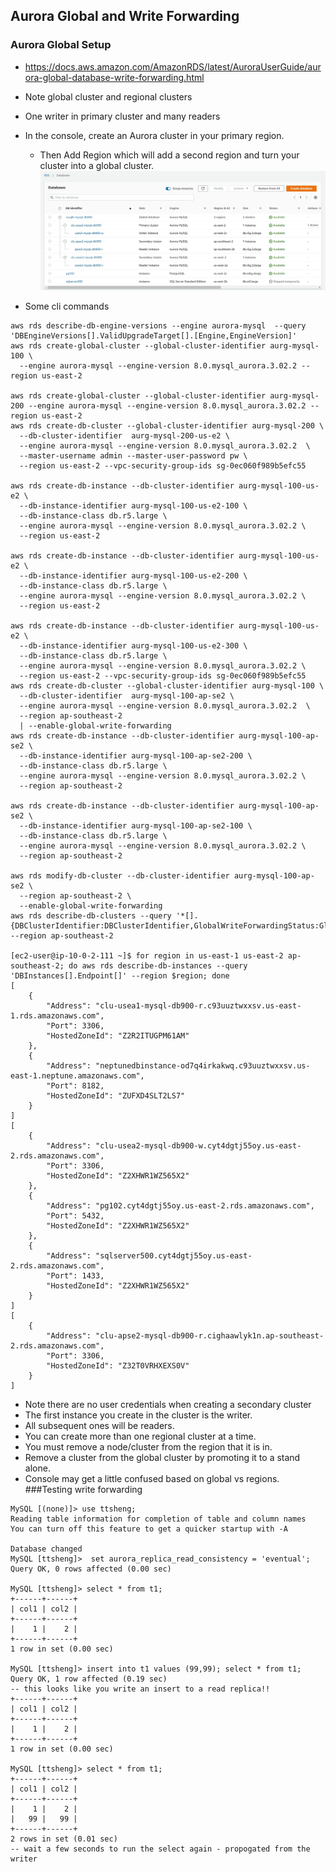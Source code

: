 ## Aurora Global and Write Forwarding
### Aurora Global Setup
- https://docs.aws.amazon.com/AmazonRDS/latest/AuroraUserGuide/aurora-global-database-write-forwarding.html 
- Note global cluster and regional clusters
- One writer in primary cluster and many readers
- In the console, create an Aurora cluster in your primary region.
  - Then Add Region which will add a second region and turn your cluster into a global cluster.
![Optional Text](globalaurora2.jpg)

- Some cli commands
```
aws rds describe-db-engine-versions --engine aurora-mysql  --query 'DBEngineVersions[].ValidUpgradeTarget[].[Engine,EngineVersion]'
aws rds create-global-cluster --global-cluster-identifier aurg-mysql-100 \
  --engine aurora-mysql --engine-version 8.0.mysql_aurora.3.02.2 --region us-east-2

aws rds create-global-cluster --global-cluster-identifier aurg-mysql-200 --engine aurora-mysql --engine-version 8.0.mysql_aurora.3.02.2 --region us-east-2
aws rds create-db-cluster --global-cluster-identifier aurg-mysql-200 \
  --db-cluster-identifier  aurg-mysql-200-us-e2 \
  --engine aurora-mysql --engine-version 8.0.mysql_aurora.3.02.2  \
  --master-username admin --master-user-password pw \
  --region us-east-2 --vpc-security-group-ids sg-0ec060f989b5efc55

aws rds create-db-instance --db-cluster-identifier aurg-mysql-100-us-e2 \
  --db-instance-identifier aurg-mysql-100-us-e2-100 \
  --db-instance-class db.r5.large \
  --engine aurora-mysql --engine-version 8.0.mysql_aurora.3.02.2 \
  --region us-east-2

aws rds create-db-instance --db-cluster-identifier aurg-mysql-100-us-e2 \
  --db-instance-identifier aurg-mysql-100-us-e2-200 \
  --db-instance-class db.r5.large \
  --engine aurora-mysql --engine-version 8.0.mysql_aurora.3.02.2 \
  --region us-east-2

aws rds create-db-instance --db-cluster-identifier aurg-mysql-100-us-e2 \
  --db-instance-identifier aurg-mysql-100-us-e2-300 \
  --db-instance-class db.r5.large \
  --engine aurora-mysql --engine-version 8.0.mysql_aurora.3.02.2 \
  --region us-east-2 --vpc-security-group-ids sg-0ec060f989b5efc55 
aws rds create-db-cluster --global-cluster-identifier aurg-mysql-100 \
  --db-cluster-identifier  aurg-mysql-100-ap-se2 \
  --engine aurora-mysql --engine-version 8.0.mysql_aurora.3.02.2  \
  --region ap-southeast-2
  | --enable-global-write-forwarding
aws rds create-db-instance --db-cluster-identifier aurg-mysql-100-ap-se2 \
  --db-instance-identifier aurg-mysql-100-ap-se2-200 \
  --db-instance-class db.r5.large \
  --engine aurora-mysql --engine-version 8.0.mysql_aurora.3.02.2 \
  --region ap-southeast-2

aws rds create-db-instance --db-cluster-identifier aurg-mysql-100-ap-se2 \
  --db-instance-identifier aurg-mysql-100-ap-se2-100 \
  --db-instance-class db.r5.large \
  --engine aurora-mysql --engine-version 8.0.mysql_aurora.3.02.2 \
  --region ap-southeast-2

aws rds modify-db-cluster --db-cluster-identifier aurg-mysql-100-ap-se2 \
  --region ap-southeast-2 \
  --enable-global-write-forwarding
aws rds describe-db-clusters --query '*[].{DBClusterIdentifier:DBClusterIdentifier,GlobalWriteForwardingStatus:GlobalWriteForwardingStatus}' --region ap-southeast-2

[ec2-user@ip-10-0-2-111 ~]$ for region in us-east-1 us-east-2 ap-southeast-2; do aws rds describe-db-instances --query 'DBInstances[].Endpoint[]' --region $region; done
[
    {
        "Address": "clu-usea1-mysql-db900-r.c93uuztwxxsv.us-east-1.rds.amazonaws.com",
        "Port": 3306,
        "HostedZoneId": "Z2R2ITUGPM61AM"
    },
    {
        "Address": "neptunedbinstance-od7q4irkakwq.c93uuztwxxsv.us-east-1.neptune.amazonaws.com",
        "Port": 8182,
        "HostedZoneId": "ZUFXD4SLT2LS7"
    }
]
[
    {
        "Address": "clu-usea2-mysql-db900-w.cyt4dgtj55oy.us-east-2.rds.amazonaws.com",
        "Port": 3306,
        "HostedZoneId": "Z2XHWR1WZ565X2"
    },
    {
        "Address": "pg102.cyt4dgtj55oy.us-east-2.rds.amazonaws.com",
        "Port": 5432,
        "HostedZoneId": "Z2XHWR1WZ565X2"
    },
    {
        "Address": "sqlserver500.cyt4dgtj55oy.us-east-2.rds.amazonaws.com",
        "Port": 1433,
        "HostedZoneId": "Z2XHWR1WZ565X2"
    }
]
[
    {
        "Address": "clu-apse2-mysql-db900-r.cighaawlyk1n.ap-southeast-2.rds.amazonaws.com",
        "Port": 3306,
        "HostedZoneId": "Z32T0VRHXEXS0V"
    }
]
```
  - Note there are no user credentials when creating a secondary cluster
  - The first instance you create in the cluster is the writer.
  - All subsequent ones will be readers.
  - You can create more than one regional cluster at a time. 
  - You must remove a node/cluster from the region that it is in.
  - Remove a cluster from the global cluster by promoting it to a stand alone.
  - Console may get a little confused based on global vs regions.
###Testing write forwarding
```
MySQL [(none)]> use ttsheng;
Reading table information for completion of table and column names
You can turn off this feature to get a quicker startup with -A

Database changed
MySQL [ttsheng]>  set aurora_replica_read_consistency = 'eventual';
Query OK, 0 rows affected (0.00 sec)

MySQL [ttsheng]> select * from t1;
+------+------+
| col1 | col2 |
+------+------+
|    1 |    2 |
+------+------+
1 row in set (0.00 sec)

MySQL [ttsheng]> insert into t1 values (99,99); select * from t1;
Query OK, 1 row affected (0.19 sec)
-- this looks like you write an insert to a read replica!!
+------+------+
| col1 | col2 |
+------+------+
|    1 |    2 |
+------+------+
1 row in set (0.00 sec)

MySQL [ttsheng]> select * from t1;
+------+------+
| col1 | col2 |
+------+------+
|    1 |    2 |
|   99 |   99 |
+------+------+
2 rows in set (0.01 sec)
-- wait a few seconds to run the select again - propogated from the writer
```

